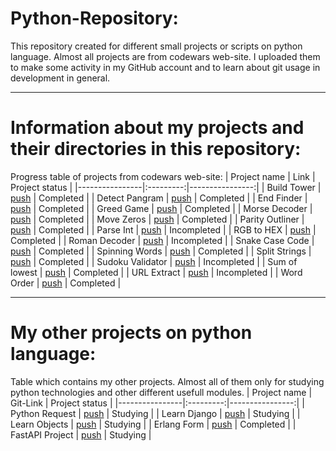 # Python-Repository:
This repository created for different small projects or scripts on python language. 
Almost all projects are from codewars web-site. I uploaded them to make some activity in my GitHub account and to learn about git usage in development in general.
____
# Information about my projects and their directories in this repository:
Progress table of projects from codewars web-site:
| Project name | Link | Project status |
|----------------|:---------:|----------------:|
| Build Tower | [push](https://www.codewars.com/kata/576757b1df89ecf5bd00073b) | Completed |
| Detect Pangram | [push](https://www.codewars.com/kata/545cedaa9943f7fe7b000048) | Completed |
| End Finder | [push](https://www.codewars.com/kata/51f2d1cafc9c0f745c00037d) | Completed |
| Greed Game | [push](https://www.codewars.com/kata/5270d0d18625160ada0000e4) | Completed |
| Morse Decoder | [push](https://www.codewars.com/kata/54b724efac3d5402db00065e) | Completed |
| Move Zeros | [push](https://www.codewars.com/kata/52597aa56021e91c93000cb0) | Completed |
| Parity Outliner | [push](https://www.codewars.com/kata/5526fc09a1bbd946250002dc) | Completed |
| Parse Int | [push](https://www.codewars.com/kata/525c7c5ab6aecef16e0001a5/train/python) | Incompleted |
| RGB to HEX | [push](https://www.codewars.com/kata/513e08acc600c94f01000001/train/python) | Completed |
| Roman Decoder | [push](https://www.codewars.com/kata/51b62bf6a9c58071c600001b) | Incompleted |
| Snake Case Code | [push](https://www.codewars.com/kata/529b418d533b76924600085d) | Completed |
| Spinning Words | [push](https://www.codewars.com/kata/5264d2b162488dc400000001) | Completed |
| Split Strings | [push](https://www.codewars.com/kata/515de9ae9dcfc28eb6000001) | Completed |
| Sudoku Validator  | [push](https://www.codewars.com/kata/529bf0e9bdf7657179000008) | Incompleted |
| Sum of lowest | [push](https://www.codewars.com/kata/558fc85d8fd1938afb000014) | Completed |
| URL Extract | [push](https://www.codewars.com/kata/514a024011ea4fb54200004b) | Incompleted |
| Word Order | [push](https://www.codewars.com/kata/55c45be3b2079eccff00010f) | Completed |

____
# My other projects on python language:
Table which contains my other projects. Almost all of them only for studying python technologies and other different usefull modules.
| Project name | Git-Link | Project status |
|----------------|:---------:|----------------:|
| Python Request | [push](https://github.com/mm0ri/Python-Repository/tree/main/Python%20Request) | Studying |
| Learn Django | [push](https://github.com/mm0ri/Python-Repository/tree/main/Learn%20Django) | Studying |
| Learn Objects | [push](https://github.com/mm0ri/Python-Repository/tree/main/Learn%20Objects) | Studying |
| Erlang Form | [push](https://github.com/mm0ri/Python-Repository/tree/main/Erlang%20Form) | Completed |
| FastAPI Project | [push](https://github.com/mm0ri/Python-Repository/tree/main/FastAPI%20Project) | Studying |
